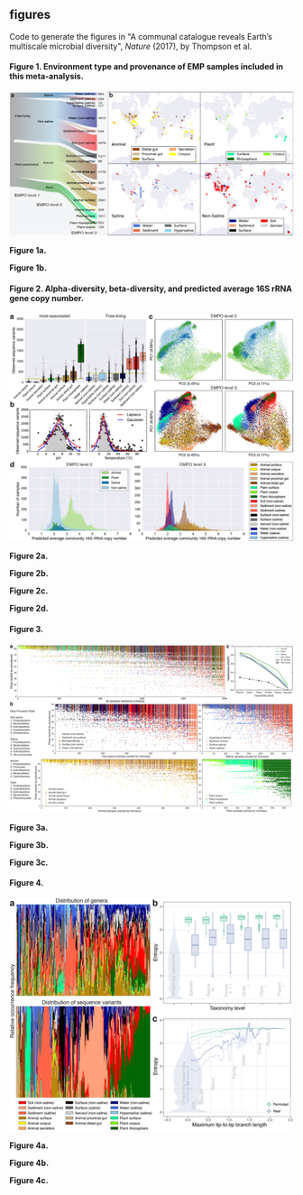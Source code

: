 ## figures

Code to generate the figures in "A communal catalogue reveals Earth’s multiscale microbial diversity", *Nature* (2017), by Thompson et al.

#### Figure 1. Environment type and provenance of EMP samples included in this meta-analysis. 

![](images/figure1_samples.png)

**Figure 1a.** 

**Figure 1b.** 

#### Figure 2. Alpha-diversity, beta-diversity, and predicted average 16S rRNA gene copy number. 

![](images/figure2_abdiv.png)

**Figure 2a.** 

**Figure 2b.** 

**Figure 2c.** 

**Figure 2d.** 

#### Figure 3.

![](images/figure3_nestedness.png)

**Figure 3a.** 

**Figure 3b.** 

**Figure 3c.** 

#### Figure 4.

![](images/figure4_entropy.png)

**Figure 4a.** 

**Figure 4b.** 

**Figure 4c.** 
